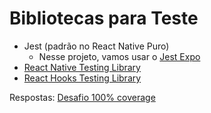 # Bibliotecas para Teste

- Jest (padrão no React Native Puro)
    - Nesse projeto, vamos usar o [Jest Expo](https://docs.expo.dev/develop/unit-testing/)
- [React Native Testing Library](https://callstack.github.io/react-native-testing-library/)
- [React Hooks Testing Library](https://react-hooks-testing-library.com/)

Respostas: [Desafio 100% coverage](https://github.com/alura-cursos/react-native-criando-testes-para-sua-aplicacao/tree/DesafioCoverage)
